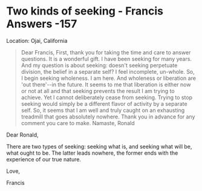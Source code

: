 # Two kinds of seeking - Francis Answers -157

Location: Ojai, California

>Dear Francis, First, thank you for taking the time and care to answer questions. It is a wonderful gift. I have been seeking for many years. And my question is about seeking: doesn't seeking perpetuate division, the belief in a separate self? I feel incomplete, un-whole. So, I begin seeking wholeness. I am here. And wholeness or liberation are 'out there'--in the future. It seems to me that liberation is either now or not at all and that seeking prevents the result I am trying to achieve. Yet I cannot deliberately cease from seeking. Trying to stop seeking would simply be a different flavor of activity by a separate self. So, it seems that I am well and truly caught on an exhausting treadmill that goes absolutely nowhere. Thank you in advance for any comment you care to make. Namaste, Ronald

Dear Ronald,

There are two types of seeking: seeking what is, and seeking what will be, what ought to be. The latter leads nowhere, the former ends with the experience of our true nature.

Love,

Francis

